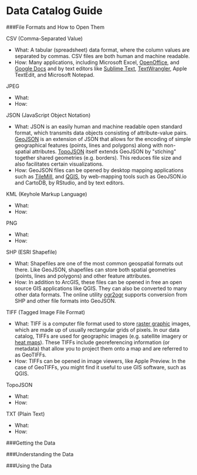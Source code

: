 Data Catalog Guide
====

###File Formats and How to Open Them

CSV (Comma-Separated Value)
* What: A tabular (spreadsheet) data format, where the column values are separated by commas. CSV files are both human and machine readable. 
* How: Many applications, including Microsoft Excel, [OpenOffice](https://www.openoffice.org/), and [Google Docs](https://drive.google.com) and by text editors like [Sublime Text](http://www.sublimetext.com/), [TextWrangler](http://www.barebones.com/products/textwrangler/), Apple TextEdit, and Microsoft Notepad.

JPEG
* What:
* How:

JSON (JavaScript Object Notation)
* What: JSON is an easily human and machine readable open standard format, which transmits data objects consisting of attribute-value pairs. [GeoJSON](http://en.wikipedia.org/wiki/GeoJSON) is an extension of JSON that allows for the encoding of simple geographical features (points, lines and polygons) along with non-spatial attributes. [TopoJSON](https://github.com/mbostock/topojson/wiki) itself extends GeoJSON by "stiching" together shared geometries (e.g. borders). This reduces file size and also facilitates certain visualizations.
* How: GeoJSON files can be opened by desktop mapping applications such as [TileMill](https://www.mapbox.com/tilemill/), and [QGIS](http://www.qgis.org/), by web-mapping tools such as GeoJSON.io and CartoDB, by RStudio, and by text editors.

KML (Keyhole Markup Language)
* What:
* How:

PNG
* What:
* How:

SHP (ESRI Shapefile)
* What: Shapefiles are one of the most common geospatial formats out there. Like GeoJSON, shapefiles can store both spatial geometries (points, lines and polygons) and other feature attributes. 
* How: In addition to ArcGIS, these files can be opened in free an open source GIS applications like QGIS. They can also be converted to many other data formats. The online utility [ogr2ogr](http://ogre.adc4gis.com/) supports conversion from SHP and other file formats into GeoJSON.

TIFF (Tagged Image File Format)
* What: TIFF is a computer file format used to store [raster graphic](http://en.wikipedia.org/wiki/Raster_graphics) images, which are made up of usually rectangular grids of pixels. In our data catalog, TIFFs are used for geographic images (e.g. satellite imagery or [heat maps](http://en.wikipedia.org/wiki/Heat_map)). These TIFFs include georeferencing information (or metadata) that allow you to project them onto a map and are referred to as GeoTIFFs.
* How: TIFFs can be opened in image viewers, like Apple Preview. In the case of GeoTIFFs, you might find it useful to use GIS software, such as QGIS.

TopoJSON
* What:
* How:

TXT (Plain Text)
* What:
* How:

###Getting the Data

###Understanding the Data

###Using the Data
